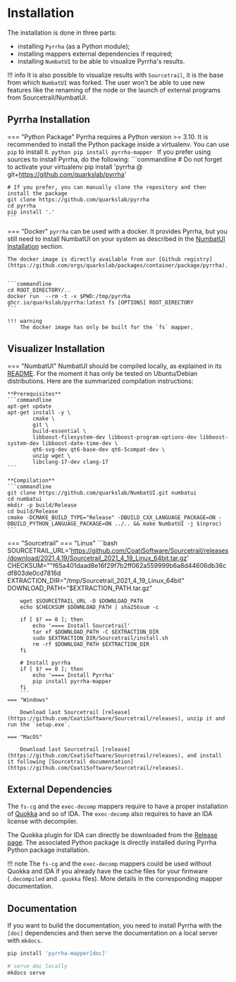 # Installation
The installation is done in three parts:

- installing `Pyrrha` (as a Python module);
- installing mappers external dependencies if required;
- installing `NumbatUI` to be able to visualize Pyrrha's results.

!!! info
    It is also possible to visualize results with `Sourcetrail`, it is the base from which `NumbatUI` was forked. The user won't be able to use new features like the renaming of the node or the launch of external programs from Sourcetrail/NumbatUI.


## Pyrrha Installation

=== "Python Package"
    Pyrrha requires a Python version >= 3.10.
    It is recommended to install the Python package inside a virtualenv. You can use `pip` to install it.
    ```python
    pip install pyrrha-mapper
    ```
    If you prefer using sources to install Pyrrha, do the following:
    ```commandline
    # Do not forget to activate your virtualenv
    pip install 'pyrrha @ git+https://github.com/quarkslab/pyrrha'

    # If you prefer, you can manually clone the repository and then install the package
    git clone https://github.com/quarkslab/pyrrha
    cd pyrrha
    pip install '.'
    ```
=== "Docker"
    `pyrrha` can be used with a docker. It provides Pyrrha, but you still need to install NumbatUI on your system as described in the [NumbatUI Installation](#numbatui-installation) section.

    The docker image is directly available from our [Github registry](https://github.com/orgs/quarkslab/packages/container/package/pyrrha).


    ```commandline
    cd ROOT_DIRECTORY/..
    docker run  --rm -t -v $PWD:/tmp/pyrrha ghcr.io/quarkslab/pyrrha:latest fs [OPTIONS] ROOT_DIRECTORY
    ```

    !!! warning
        The docker image has only be built for the `fs` mapper.


## Visualizer Installation

=== "NumbatUI"
    <a name="numbatui-installation"></a>NumbatUI should be compiled locally, as explained in its [README](https://github.com/quarkslab/NumbatUI/blob/main/README.md). For the moment it has only be tested on Ubuntu/Debian distributions. 
    Here are the summarized compilation instructions:

    **Prerequisites**
    ```commandline
    apt-get update
    apt-get install -y \
            cmake \
            git \
            build-essential \
            libboost-filesystem-dev libboost-program-options-dev libboost-system-dev libboost-date-time-dev \
            qt6-svg-dev qt6-base-dev qt6-5compat-dev \
            unzip wget \
            libclang-17-dev clang-17
    ```

    **Compilation**
    ```commandline
    git clone https://github.com/quarkslab/NumbatUI.git numbatui 
    cd numbatui
    mkdir -p build/Release 
    cd build/Release
    cmake -DCMAKE_BUILD_TYPE="Release" -DBUILD_CXX_LANGUAGE_PACKAGE=ON -DBUILD_PYTHON_LANGUAGE_PACKAGE=ON ../.. && make NumbatUI -j $(nproc)
    ```
=== "Sourcetrail"
    === "Linux"
        ```bash
        SOURCETRAIL_URL='https://github.com/CoatiSoftware/Sourcetrail/releases/download/2021.4.19/Sourcetrail_2021_4_19_Linux_64bit.tar.gz'
        CHECKSUM=""f65a401daad8e16f29f7b2ff062a559999b6a8d44606db36cdf803de0cd7816d
        EXTRACTION_DIR="/tmp/Sourcetrail_2021_4_19_Linux_64bit"
        DOWNLOAD_PATH="$EXTRACTION_PATH.tar.gz"

        wget $SOURCETRAIL_URL -O $DOWNLOAD_PATH
        echo $CHECKSUM $DOWNLOAD_PATH | sha256sum -c 

        if [ $? == 0 ]; then
            echo '==== Install Sourcetrail'
            tar xf $DOWNLOAD_PATH -C $EXTRACTION_DIR
            sudo $EXTRACTION_DIR/Sourcetrail/install.sh
            rm -rf $DOWNLOAD_PATH $EXTRACTION_DIR
        fi

        # Install pyrrha
        if [ $? == 0 ]; then
            echo '==== Install Pyrrha'
            pip install pyrrha-mapper
        fi
        ```
    === "Windows"

        Download last Sourcetrail [release](https://github.com/CoatiSoftware/Sourcetrail/releases), unzip it and run the `setup.exe`.

    === "MacOS"

        Download last Sourcetrail [release](https://github.com/CoatiSoftware/Sourcetrail/releases), and install it following [Sourcetrail documentation](https://github.com/CoatiSoftware/Sourcetrail/releases).


## External Dependencies

The `fs-cg` and the `exec-decomp` mappers require to have a proper installation of [Quokka](https://github.com/quarkslab/quokka) and so of IDA. The `exec-decomp` also requires to have an IDA license with decompiler.

The Quokka plugin for IDA can directly be downloaded from the [Release page](https://github.com/quarkslab/quokka/releases). The associated Python package is directly installed during Pyrrha Python package installation. 

!!! note
    The `fs-cg` and the `exec-decomp` mappers could be used without Quokka and IDA if you already have the cache files for your firmware (`.decompiled` and `.quokka` files). More details in the corresponding mapper documentation.


## Documentation

If you want to build the documentation, you need to install Pyrrha with the `[doc]` dependencies and then serve the documentation on a local server with `mkdocs`.

```bash
pip install 'pyrrha-mapper[doc]'

# serve doc locally
mkdocs serve
```